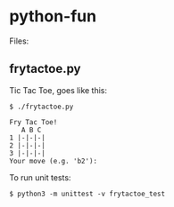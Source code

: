 # python-fun

Files:

## frytactoe.py

Tic Tac Toe, goes like this:

```
$ ./frytactoe.py

Fry Tac Toe!
   A B C
1 |-|-|-|
2 |-|-|-|
3 |-|-|-|
Your move (e.g. 'b2'): 

```

To run unit tests:

```
$ python3 -m unittest -v frytactoe_test
```